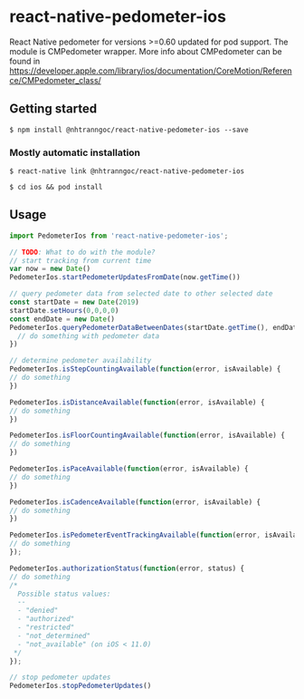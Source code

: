 # react-native-pedometer-ios

React Native pedometer for versions >=0.60 updated for pod support. The module is CMPedometer wrapper. More info about CMPedometer can be found in https://developer.apple.com/library/ios/documentation/CoreMotion/Reference/CMPedometer_class/

## Getting started

`$ npm install @nhtranngoc/react-native-pedometer-ios --save`

### Mostly automatic installation

`$ react-native link @nhtranngoc/react-native-pedometer-ios`

`$ cd ios && pod install`

## Usage
```javascript
import PedometerIos from 'react-native-pedometer-ios';

// TODO: What to do with the module?
// start tracking from current time
var now = new Date()
PedometerIos.startPedometerUpdatesFromDate(now.getTime())

// query pedometer data from selected date to other selected date
const startDate = new Date(2019)
startDate.setHours(0,0,0,0)
const endDate = new Date()
PedometerIos.queryPedometerDataBetweenDates(startDate.getTime(), endDate.getTime(), (error, pedometerData) => {
  // do something with pedometer data
})

// determine pedometer availability
PedometerIos.isStepCountingAvailable(function(error, isAvailable) {
// do something
})

PedometerIos.isDistanceAvailable(function(error, isAvailable) {
// do something
})

PedometerIos.isFloorCountingAvailable(function(error, isAvailable) {
// do something
})

PedometerIos.isPaceAvailable(function(error, isAvailable) {
// do something
})

PedometerIos.isCadenceAvailable(function(error, isAvailable) {
// do something
})

PedometerIos.isPedometerEventTrackingAvailable(function(error, isAvailable) {
// do something
});

PedometerIos.authorizationStatus(function(error, status) {
// do something
/*
  Possible status values:
  -- 
  - "denied"
  - "authorized"
  - "restricted"
  - "not_determined"
  - "not_available" (on iOS < 11.0)
 */
});

// stop pedometer updates
PedometerIos.stopPedometerUpdates()
```
